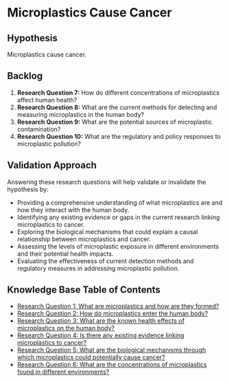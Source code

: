 # Microplastics Cause Cancer

## Hypothesis

Microplastics cause cancer.

## Backlog

1. **Research Question 7:** How do different concentrations of microplastics affect human health?
2. **Research Question 8:** What are the current methods for detecting and measuring microplastics in the human body?
3. **Research Question 9:** What are the potential sources of microplastic contamination?
4. **Research Question 10:** What are the regulatory and policy responses to microplastic pollution?

## Validation Approach

Answering these research questions will help validate or invalidate the hypothesis by:

- Providing a comprehensive understanding of what microplastics are and how they interact with the human body.
- Identifying any existing evidence or gaps in the current research linking microplastics to cancer.
- Exploring the biological mechanisms that could explain a causal relationship between microplastics and cancer.
- Assessing the levels of microplastic exposure in different environments and their potential health impacts.
- Evaluating the effectiveness of current detection methods and regulatory measures in addressing microplastic pollution.

## Knowledge Base Table of Contents

* [Research Question 1: What are microplastics and how are they formed?](./Research_Question_1_What_are_microplastics_and_how_are_they_formed.md)
* [Research Question 2: How do microplastics enter the human body?](./Research_Question_2_How_do_microplastics_enter_the_human_body.md)
* [Research Question 3: What are the known health effects of microplastics on the human body?](./Research_Question_3_Known_Health_Effects_of_Microplastics_on_Human_Body.md)
* [Research Question 4: Is there any existing evidence linking microplastics to cancer?](./Research_Question_4_Existing_Evidence_Linking_Microplastics_to_Cancer.md)
* [Research Question 5: What are the biological mechanisms through which microplastics could potentially cause cancer?](./Research_Question_5_Biological_Mechanisms_of_Microplastics_Causing_Cancer.md)
* [Research Question 6: What are the concentrations of microplastics found in different environments?](./Research_Question_6_Concentrations_of_Microplastics_in_Different_Environments.md)